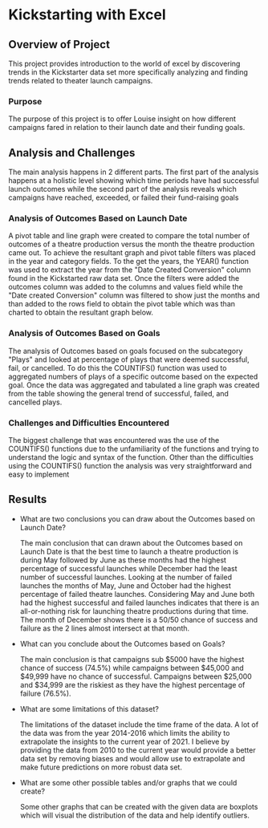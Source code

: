 # Kickstarting with Excel

## Overview of Project

This project provides introduction to the world of excel by discovering trends in the Kickstarter data set more specifically analyzing and finding trends related to theater launch campaigns.

### Purpose

The purpose of this project is to offer Louise insight on how different campaigns fared in relation to their launch date and their funding goals.

## Analysis and Challenges

The main analysis happens in 2 different parts. The first part of the analysis happens at a holistic level showing which time periods have had successful launch outcomes while the second part of the analysis reveals which campaigns have reached, exceeded, or failed their fund-raising goals 

### Analysis of Outcomes Based on Launch Date

A pivot table and line graph were created to compare the total number of outcomes of a theatre production versus the month the theatre production came out. To achieve the resultant graph and pivot table filters was placed in the year and category fields. To the get the years, the YEAR() function was used to extract the year from the "Date Created Conversion" column found in the Kickstarted raw data set. Once the filters were added the outcomes column was added to the columns and values field while the "Date created Conversion" column was filtered to show just the months and than added to the rows field to obtain the pivot table which was than charted to obtain the resultant graph below. 

### Analysis of Outcomes Based on Goals

The analysis of Outcomes based on goals focused on the subcategory "Plays" and looked at percentage of plays that were deemed successful, fail, or cancelled. To do this the COUNTIFS() function was used to aggregated numbers of plays of a specific outcome based on the expected goal. Once the data was aggregated and tabulated a line graph was created from the table showing the general trend of successful, failed, and cancelled plays. 

### Challenges and Difficulties Encountered

The biggest challenge that was encountered was the use of the COUNTIFS() functions due to the unfamiliarity of the functions and trying to understand the logic and syntax of the function. Other than the difficulties using the COUNTIFS() function the analysis was very straightforward and easy to implement

## Results

- What are two conclusions you can draw about the Outcomes based on Launch Date?

    The main conclusion that can drawn about the Outcomes based on Launch Date is that the best time to launch a theatre production is during May followed by June as these months had the highest percentage of successful launches while December had the least number of successful launches. Looking at the number of failed launches the months of May, June and October had the highest percentage of failed theatre launches. Considering May and June both had the highest successful and failed launches indicates that there is an all-or-nothing risk for launching theatre productions during that time. The month of December shows there is a 50/50 chance of success and failure as the 2 lines almost intersect at that month. 

- What can you conclude about the Outcomes based on Goals?

    The main conclusion is that campaigns sub $5000 have the highest chance of success (74.5%) while campaigns between $45,000 and $49,999 have no chance of successful. Campaigns between $25,000 and $34,999 are the riskiest as they have the highest percentage of failure (76.5%).

- What are some limitations of this dataset?

    The limitations of the dataset include the time frame of the data. A lot of the data was from the year 2014-2016 which limits the ability to extrapolate the insights to the current year of 2021. I believe by providing the data from 2010 to the current year would provide a better data set by removing biases and would allow use to extrapolate and make future predictions on more robust data set. 

- What are some other possible tables and/or graphs that we could create?

    Some other graphs that can be created with the given data are boxplots which will visual the distribution of the data and help identify outliers.


